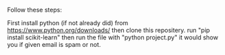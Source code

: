 Follow these steps:

First install python (if not already did) from https://www.python.org/downloads/
then clone this repositery.
run "pip install scikit-learn"
then run the file with "python project.py"
it would show you if given email is spam or not.
